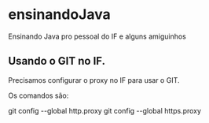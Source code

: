 # ensinandoJava
Ensinando Java pro pessoal do IF e alguns amiguinhos


## Usando o GIT no IF.

Precisamos configurar o proxy no IF para usar o GIT.

Os comandos são:

git config --global http.proxy 
git config --global https.proxy
